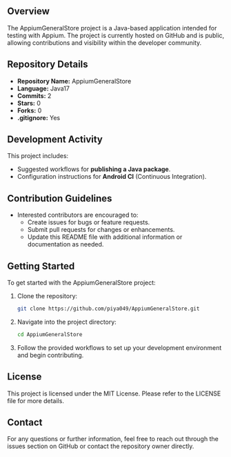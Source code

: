 ## Overview
The AppiumGeneralStore project is a Java-based application intended for testing with Appium. The project is currently hosted on GitHub and is public, allowing contributions and visibility within the developer community.

## Repository Details
- **Repository Name:** AppiumGeneralStore
- **Language:** Java17
- **Commits:** 2
- **Stars:** 0
- **Forks:** 0
- **.gitignore:** Yes

## Development Activity
This project includes:
- Suggested workflows for **publishing a Java package**.
- Configuration instructions for **Android CI** (Continuous Integration).

## Contribution Guidelines
- Interested contributors are encouraged to:
  - Create issues for bugs or feature requests.
  - Submit pull requests for changes or enhancements.
  - Update this README file with additional information or documentation as needed.

## Getting Started
To get started with the AppiumGeneralStore project:
1. Clone the repository: 
   ```bash
   git clone https://github.com/piya049/AppiumGeneralStore.git
   ```
2. Navigate into the project directory:
   ```bash
   cd AppiumGeneralStore
   ```
3. Follow the provided workflows to set up your development environment and begin contributing.

## License
This project is licensed under the MIT License. Please refer to the LICENSE file for more details.

## Contact
For any questions or further information, feel free to reach out through the issues section on GitHub or contact the repository owner directly.
